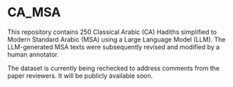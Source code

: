 # CA_MSA


This repository contains 250 Classical Arabic (CA) Hadiths simplified to Modern Standard Arabic (MSA) using a Large Language Model (LLM). The LLM-generated MSA texts were subsequently revised and modified by a human annotator.

The  dataset is currently being rechecked to address comments from the paper reviewers. It will be publicly available soon. 

